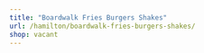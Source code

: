 ```yaml
---
title: "Boardwalk Fries Burgers Shakes"
url: /hamilton/boardwalk-fries-burgers-shakes/
shop: vacant
---
```

